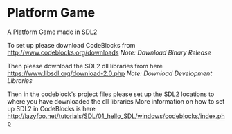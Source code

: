 # Platform Game

A Platform Game made in SDL2


To set up please download CodeBlocks from 
http://www.codeblocks.org/downloads
*Note: Download Binary Release*

Then please download the SDL2 dll libraries from here
https://www.libsdl.org/download-2.0.php
*Note: Download Development Libraries*

Then in the codeblock's project files please set up the SDL2 locations to where you have downloaded the dll libraries
More information on how to set up SDL2 in CodeBlocks is here
http://lazyfoo.net/tutorials/SDL/01_hello_SDL/windows/codeblocks/index.php


